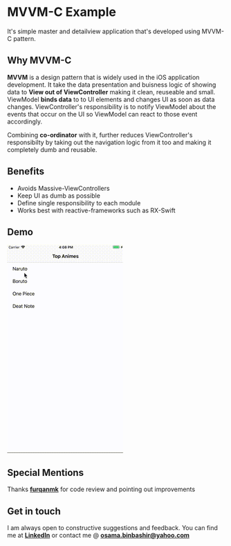 # MVVM-C Example
It's simple master and detailview application that's developed using MVVM-C pattern. 

## Why MVVM-C
**MVVM** is a design pattern that is widely used in the iOS application development. It take the data presentation and buisness logic of showing data to **View out of ViewController** making it clean, reuseable and small. ViewModel **binds data** to to UI elements and changes UI as soon as data changes. ViewController's responsibility is to notify ViewModel about the events that occur on the UI so ViewModel can react to those event accordingly. 

Combining **co-ordinator** with it, further reduces ViewController's responsibilty by taking out the navigation logic from it too and making it completely dumb and reusable.

## Benefits
- Avoids Massive-ViewControllers
- Keep UI as dumb as possible
- Define single responsibility to each module
- Works best with reactive-frameworks such as RX-Swift

## Demo

![](demo.gif)

## Special Mentions
Thanks [**furqanmk**](https://github.com/furqanmk) for code review and pointing out improvements

## Get in touch
I am always open to constructive suggestions and feedback. You can find me at [**LinkedIn**](https://www.linkedin.com/in/osama-bin-bashir-225199118/) or contact me @ **osama.binbashir@yahoo.com**


